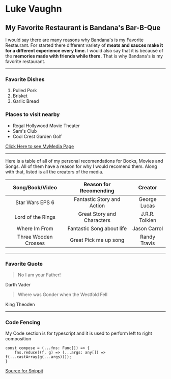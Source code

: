 # Luke Vaughn

## My Favorite Restaurant is Bandana's Bar-B-Que

I would say there are many reasons why Bandana's is my Favorite Restaurant. For started there different variety of **meats and sauces make it for a different experience every time.** I would also say that it is because of the **memories made with friends while there.** That is why Bandana's is my favorite restaurant.

---

### Favorite Dishes
1. Pulled Pork
2. Brisket
3. Garlic Bread

### Places to visit nearby
- Regal Hollywood Movie Theater
- Sam's Club
- Cool Crest Garden Golf

[Click Here to see MyMedia Page](MyMedia.md)

---

Here is a table of all of my personal recomendations for  Books, Movies and Songs. All 
of them have a reason for why I would recomend them. Along with that, listed is all 
the creators of the media.

| Song/Book/Video | Reason for Recomending | Creator |
|       :---:     |           :---:        |  :---:  |
|Star Wars EPS 6  | Fantastic Story and Action | George Lucas |
|Lord of the Rings| Great Story and Characters | J.R.R. Tolkien|
|Where Im From| Fantastic Song about life | Jason Carrol|
|Three Wooden Crosses| Great Pick me up song | Randy Travis |

---

### Favorite Quote

> No I am your Father!

Darth Vader

> Where was Gonder when the Westfold Fell

King Theoden

---

### Code Fencing

My Code section is for typescript and it is used to perform
left to right composition
```
const compose = (...fns: Func[]) => {
	fns.reduce((f, g) => (...args: any[]) => f(...castArray(g(...args))));
}
```
[Source for Snippit](https://code.pieces.app/collections/typescript)
